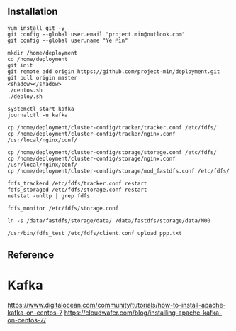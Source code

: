 Installation
------------

    yum install git -y
    git config --global user.email "project.min@outlook.com"
    git config --global user.name "Ye Min"
    
    mkdir /home/deployment
    cd /home/deployment
    git init
    git remote add origin https://github.com/project-min/deployment.git
    git pull origin master
    <shadow></shadow>
    ./centos.sh
    ./deploy.sh

    systemctl start kafka
    journalctl -u kafka

    cp /home/deployment/cluster-config/tracker/tracker.conf /etc/fdfs/
    cp /home/deployment/cluster-config/tracker/nginx.conf /usr/local/nginx/conf/

    cp /home/deployment/cluster-config/storage/storage.conf /etc/fdfs/
    cp /home/deployment/cluster-config/storage/nginx.conf /usr/local/nginx/conf/
    cp /home/deployment/cluster-config/storage/mod_fastdfs.conf /etc/fdfs/

    fdfs_trackerd /etc/fdfs/tracker.conf restart
    fdfs_storaged /etc/fdfs/storage.conf restart
    netstat -unltp | grep fdfs

    fdfs_monitor /etc/fdfs/storage.conf

    ln -s /data/fastdfs/storage/data/ /data/fastdfs/storage/data/M00

    /usr/bin/fdfs_test /etc/fdfs/client.conf upload ppp.txt


Reference
---------

Kafka
=====
https://www.digitalocean.com/community/tutorials/how-to-install-apache-kafka-on-centos-7
https://cloudwafer.com/blog/installing-apache-kafka-on-centos-7/